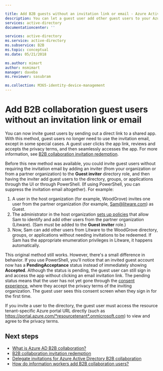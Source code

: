 ```yaml
---

title: Add B2B guests without an invitation link or email - Azure Active Directory | Microsoft Docs
description: You can let a guest user add other guest users to your Azure AD without redeeming an invitation in Azure Active Directory B2B collaboration.
services: active-directory
documentationcenter: ''

services: active-directory
ms.service: active-directory
ms.subservice: B2B
ms.topic: conceptual
ms.date: 05/21/2018

ms.author: mimart
author: msmimart
manager: daveba
ms.reviewer: sasubram

ms.collection: M365-identity-device-management
---
```


# Add B2B collaboration guest users without an invitation link or email

You can now invite guest users by sending out a direct link to a shared app. With this method, guest users no longer need to use the invitation email, except in some special cases. A guest user clicks the app link, reviews and accepts the privacy terms, and then seamlessly accesses the app. For more information, see [B2B collaboration invitation redemption](redemption-experience.md).   

Before this new method was available, you could invite guest users without requiring the invitation email by adding an inviter (from your organization or from a partner organization) to the **Guest inviter** directory role, and then having the inviter add guest users to the directory, groups, or applications through the UI or through PowerShell. (If using PowerShell, you can suppress the invitation email altogether). For example:

1. A user in the host organization (for example, WoodGrove) invites one user from the partner organization (for example, Sam@litware.com) as Guest.
2. The administrator in the host organization [sets up policies](delegate-invitations.md) that allow Sam to identify and add other users from the partner organization (Litware). (Sam must be added to the **Guest inviter** role.)
3. Now, Sam can add other users from Litware to the WoodGrove directory, groups, or applications without needing invitations to be redeemed. If Sam has the appropriate enumeration privileges in Litware, it happens automatically.
 
This  original method still works. However, there's a small difference in behavior. If you use PowerShell, you'll notice that an invited guest account now has a **PendingAcceptance** status instead of immediately showing **Accepted**. Although the status is pending, the guest user can still sign in and access the app without clicking an email invitation link. The pending status means that the user has not yet gone through the [consent experience](redemption-experience.md#consent-experience-for-the-guest-user), where they accept the privacy terms of the inviting organization. The guest user sees this consent screen when they sign in for the first time. 

If you invite a user to the directory, the guest user must access the resource tenant-specific Azure portal URL directly (such as https://portal.azure.com/*resourcetenant*.onmicrosoft.com) to view and agree to the privacy terms.

## Next steps

- [What is Azure AD B2B collaboration?](what-is-b2b.md)
- [B2B collaboration invitation redemption](redemption-experience.md)
- [Delegate invitations for Azure Active Directory B2B collaboration](delegate-invitations.md)
- [How do information workers add B2B collaboration users?](add-users-information-worker.md)

